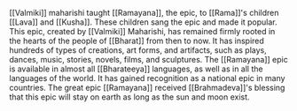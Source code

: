 [[Valmiki]] maharishi taught [[Ramayana]], the epic, to [[Rama]]'s children [[Lava]] and [[Kusha]]. These children sang the epic and made it popular. This epic, created by [[Valmiki]] Maharishi, has remained firmly rooted in the hearts of the people of [[Bharat]] from then to now. It has inspired hundreds of types of creations, art forms, and artifacts, such as plays, dances, music, stories, novels, films, and sculptures. The [[Ramayana]] epic is available in almost all [[Bharateeya]] languages, as well as in all the languages of the world. It has gained recognition as a national epic in many countries. The great epic [[Ramayana]] received [[Brahmadeva]]'s blessing that this epic will stay on earth as long as the sun and moon exist.